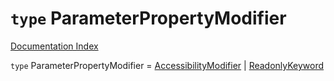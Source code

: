 # `type` ParameterPropertyModifier

[Documentation Index](../README.md)

`type` ParameterPropertyModifier = [AccessibilityModifier](../type.AccessibilityModifier/README.md) | [ReadonlyKeyword](../private.type.ReadonlyKeyword/README.md)